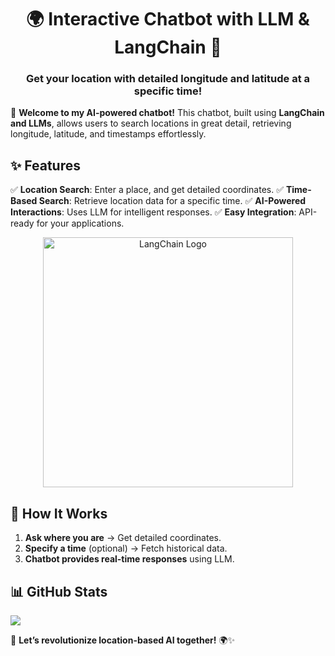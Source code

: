 

<h1 align="center">🌍 Interactive Chatbot with LLM & LangChain 📍</h1>
<h3 align="center">Get your location with detailed longitude and latitude at a specific time!</h3>

🚀 **Welcome to my AI-powered chatbot!**
This chatbot, built using **LangChain and LLMs**, allows users to search locations in great detail, retrieving longitude, latitude, and timestamps effortlessly.

## ✨ Features
✅ **Location Search**: Enter a place, and get detailed coordinates.
✅ **Time-Based Search**: Retrieve location data for a specific time.
✅ **AI-Powered Interactions**: Uses LLM for intelligent responses.
✅ **Easy Integration**: API-ready for your applications.


<div align="center">
  <img src="https://c8.alamy.com/comp/2T9E6AH/brazil-24th-nov-2023-in-this-photo-illustration-the-langchain-logo-is-displayed-on-a-smartphone-screen-photo-by-rafael-henriquesopa-imagessipa-usa-strictly-for-editorial-news-purposes-only-credit-sipa-usaalamy-live-news-2T9E6AH.jpg" alt="LangChain Logo" width="400">
</div>

## 🚀 How It Works
1. **Ask where you are** → Get detailed coordinates.
2. **Specify a time** (optional) → Fetch historical data.
3. **Chatbot provides real-time responses** using LLM.



## 📊 GitHub Stats
![](https://github-readme-streak-stats.herokuapp.com/?user=your-github-username&theme=vision-friendly-dark&hide_border=false)



🚀 **Let’s revolutionize location-based AI together!** 🌍✨
